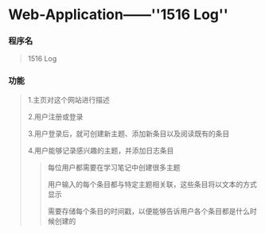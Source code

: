# Web-Application——''1516 Log''

### 程序名

>1516 Log

### 功能

>1.主页对这个网站进行描述
>
>2.用户注册或登录
>
>3.用户登录后，就可创建新主题、添加新条目以及阅读既有的条目
>
>4.用户能够记录感兴趣的主题，并添加日志条目
>
>> 每位用户都需要在学习笔记中创建很多主题
>>
>> 用户输入的每个条目都与特定主题相关联，这些条目将以文本的方式显示
>>
>> 需要存储每个条目的时间戳，以便能够告诉用户各个条目都是什么时候创建的
